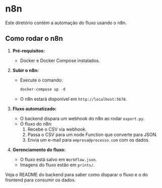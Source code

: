 # n8n

Este diretório contém a automação do fluxo usando o n8n.

## Como rodar o n8n

1. **Pré-requisitos:**

   - Docker e Docker Compose instalados.

2. **Subir o n8n:**

   - Execute o comando:
     ```powershell
     docker-compose up -d
     ```
   - O n8n estará disponível em `http://localhost:5678`.

3. **Fluxo automatizado:**

   - O backend dispara um webhook do n8n ao rodar `export.py`.
   - O fluxo do n8n:
     1. Recebe o CSV via webhook.
     2. Passa o CSV para um node Function que converte para JSON.
     3. Envia um e-mail para `empresa@processo.com` com os dados.

4. **Gerenciamento do fluxo:**
   - O fluxo está salvo em `WorkFlow.json`.
   - Imagens do fluxo estão em `prints/`.

Veja o README do backend para saber como disparar o fluxo e o do frontend para consumir os dados.
